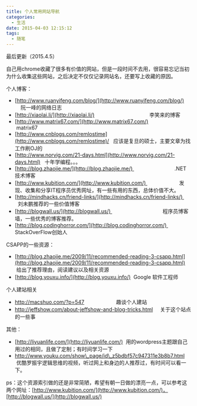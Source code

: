 ```yaml
---
title: 个人常用网站导航
categories:
  - 生活
date: 2015-04-03 12:15:12
tags:
  - 随笔
---
```


最后更新（2015.4.5）

自己用chrome收藏了很多有价值的网站，但是一段时间不去用，很容易忘记当初为什么收集这些网站，之后决定不仅仅记录网站名，还要写上收藏的原因。

<!-- more -->

个人博客：

*   [http://www.ruanyifeng.com/blog/](http://www.ruanyifeng.com/blog/)         阮一峰的网络日志
*   [http://xiaolai.li/](http://xiaolai.li/)                                      李笑来的博客
*   [http://www.matrix67.com/](http://www.matrix67.com/)                    matrix67
*   [http://www.cnblogs.com/remlostime](http://www.cnblogs.com/remlostime)/   应该是复旦的硕士，主要文章为找工作刷OJ的
*   [http://www.norvig.com/21-days.html](http://www.norvig.com/21-days.html)   十年学编程。。。
*   [http://blog.zhaojie.me/](http://blog.zhaojie.me/)                             .NET技术博客
*   [http://www.kubition.com/](http://www.kubition.com/)                       发现、收集和分享IT程序员优秀网址，有一些有用的东西，总体价值不大。
*   [http://mindhacks.cn/friend-links/](http://mindhacks.cn/friend-links/)        刘未鹏推荐的一些价值博客
*   [http://blogwall.us/](http://blogwall.us/)                                    程序员博客墙，一些优秀的博客推荐。
*   [http://blog.codinghorror.com/](http://blog.codinghorror.com/)              StackOverFlow创始人

CSAPP的一些资源：

*   [http://blog.zhaojie.me/2009/11/recommended-reading-3-csapp.html](http://blog.zhaojie.me/2009/11/recommended-reading-3-csapp.html)      给出了推荐理由，阅读建议以及相关资源
*   [http://blog.youxu.info/](http://blog.youxu.info/)  Google 软件工程师

个人建站相关

*   http://macshuo.com/?p=547                      趣谈个人建站
*   http://jeffshow.com/about-jeffshow-and-blog-tricks.html     关于这个站点的一些事

其他：

*   [http://liyuanlife.com/](http://liyuanlife.com/)  用的wordpress主题跟自己用过的相同，且做了定制；有时间学习一下
*   http://www.youku.com/show\_page/id\_z5bdbf57c947311e3b8b7.html    优酷罗振宇逻辑思维的视频，听过网上和身边的人推荐过，有时间可以看一下。

ps：这个资源索引做的还是非常简陋，希望有朝一日做的漂亮一点，可以参考这两个网址：[http://www.kubition.com/](http://www.kubition.com/)，[http://blogwall.us/](http://blogwall.us/)
